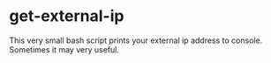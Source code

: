 # get-external-ip

This very small bash script prints your external ip address to console. Sometimes it may very useful.
